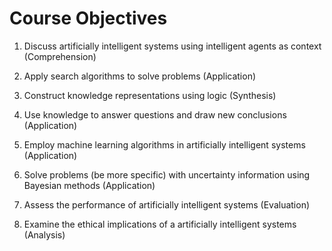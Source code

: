# Course Objectives

1. Discuss artificially intelligent systems using intelligent agents as context (Comprehension)

1. Apply search algorithms to solve problems (Application)

1. Construct knowledge representations using logic (Synthesis)

1. Use knowledge to answer questions and draw new conclusions (Application)

1. Employ machine learning algorithms in artificially intelligent systems (Application)

1. Solve problems (be more specific) with uncertainty information using Bayesian methods (Application)

1. Assess the performance of artificially intelligent systems (Evaluation)

1. Examine the ethical implications of a artificially intelligent systems (Analysis)
